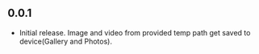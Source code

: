 ## 0.0.1

* Initial release. Image and video from provided temp path get saved to device(Gallery and Photos).